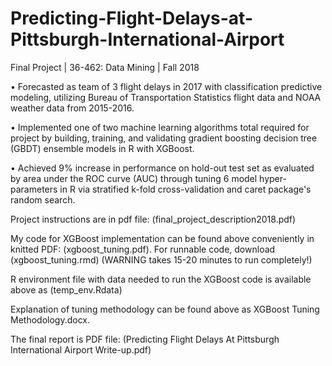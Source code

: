 # Predicting-Flight-Delays-at-Pittsburgh-International-Airport
Final Project | 36-462: Data Mining | Fall 2018

•	Forecasted as team of 3 flight delays in 2017 with classification predictive modeling, utilizing Bureau of Transportation Statistics flight data and NOAA weather data from 2015-2016.

•	Implemented one of two machine learning algorithms total required for project by building, training, and validating gradient boosting decision tree (GBDT) ensemble models in R with XGBoost.

•	Achieved 9% increase in performance on hold-out test set as evaluated by area under the ROC curve (AUC) through tuning 6 model hyper-parameters in R via stratified k-fold cross-validation and caret package's random search.



Project instructions are in pdf file: (final_project_description2018.pdf)

My code for XGBoost implementation can be found above conveniently in knitted PDF: (xgboost_tuning.pdf).
For runnable code, download (xgboost_tuning.rmd) (WARNING takes 15-20 minutes to run completely!) 

R environment file with data needed to run the XGBoost code is available above as (temp_env.Rdata)

Explanation of tuning methodology can be found above as XGBoost Tuning Methodology.docx.

The final report is PDF file: (Predicting Flight Delays At Pittsburgh International Airport Write-up.pdf) 
